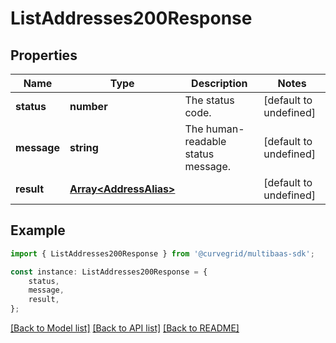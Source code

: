 # ListAddresses200Response


## Properties

Name | Type | Description | Notes
------------ | ------------- | ------------- | -------------
**status** | **number** | The status code. | [default to undefined]
**message** | **string** | The human-readable status message. | [default to undefined]
**result** | [**Array&lt;AddressAlias&gt;**](AddressAlias.md) |  | [default to undefined]

## Example

```typescript
import { ListAddresses200Response } from '@curvegrid/multibaas-sdk';

const instance: ListAddresses200Response = {
    status,
    message,
    result,
};
```

[[Back to Model list]](../README.md#documentation-for-models) [[Back to API list]](../README.md#documentation-for-api-endpoints) [[Back to README]](../README.md)
